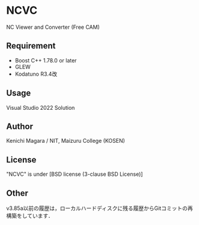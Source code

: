 # NCVC
NC Viewer and Converter (Free CAM)

## Requirement
* Boost C++ 1.78.0 or later
* GLEW
* Kodatuno R3.4改

## Usage
Visual Studio 2022 Solution

## Author
Kenichi Magara / NIT, Maizuru College (KOSEN)

## License
"NCVC" is under [BSD license (3-clause BSD License)]

## Other
v3.85a以前の履歴は，ローカルハードディスクに残る履歴からGitコミットの再構築をしています．
